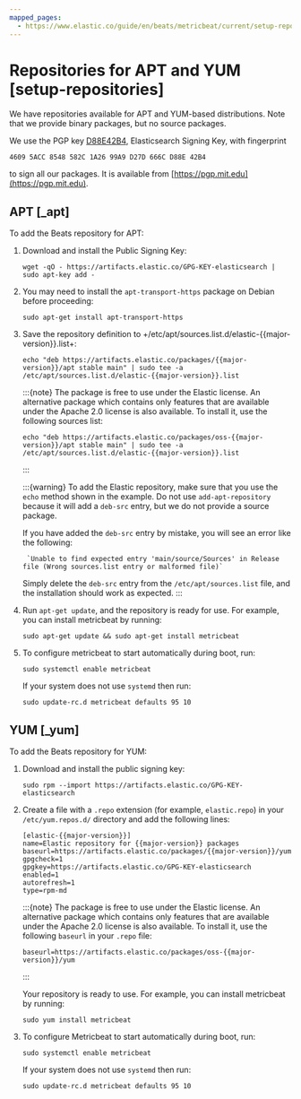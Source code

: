 ```yaml
---
mapped_pages:
  - https://www.elastic.co/guide/en/beats/metricbeat/current/setup-repositories.html
---
```


# Repositories for APT and YUM [setup-repositories]

We have repositories available for APT and YUM-based distributions. Note that we provide binary packages, but no source packages.

We use the PGP key [D88E42B4](https://pgp.mit.edu/pks/lookup?op=vindex&search=0xD27D666CD88E42B4), Elasticsearch Signing Key, with fingerprint

```
4609 5ACC 8548 582C 1A26 99A9 D27D 666C D88E 42B4
```
to sign all our packages. It is available from [https://pgp.mit.edu](https://pgp.mit.edu).


## APT [_apt]

To add the Beats repository for APT:

1. Download and install the Public Signing Key:

    ```shell
    wget -qO - https://artifacts.elastic.co/GPG-KEY-elasticsearch | sudo apt-key add -
    ```

2. You may need to install the `apt-transport-https` package on Debian before proceeding:

    ```shell
    sudo apt-get install apt-transport-https
    ```

3. Save the repository definition to  +/etc/apt/sources.list.d/elastic-{{major-version}}.list+:

    ```shell subs=true
    echo "deb https://artifacts.elastic.co/packages/{{major-version}}/apt stable main" | sudo tee -a /etc/apt/sources.list.d/elastic-{{major-version}}.list
    ```

    :::{note}
    The package is free to use under the Elastic license. An alternative package which contains only features that are available under the Apache 2.0 license is also available. To install it, use the following sources list:

    ```shell subs=true
    echo "deb https://artifacts.elastic.co/packages/oss-{{major-version}}/apt stable main" | sudo tee -a /etc/apt/sources.list.d/elastic-{{major-version}}.list
    ```
    :::

    :::{warning}
    To add the Elastic repository, make sure that you use the `echo` method  shown in the example. Do not use `add-apt-repository` because it will add a `deb-src` entry, but we do not provide a source package.

    If you have added the `deb-src` entry by mistake, you will see an error like the following:

        `Unable to find expected entry 'main/source/Sources' in Release file (Wrong sources.list entry or malformed file)`

    Simply delete the `deb-src` entry from the `/etc/apt/sources.list` file, and the installation should work as expected.
    :::

4.  Run `apt-get update`, and the repository is ready for use. For example, you can install metricbeat by running:

    ```shell
    sudo apt-get update && sudo apt-get install metricbeat
    ```

5. To configure metricbeat to start automatically during boot, run:

    ```
    sudo systemctl enable metricbeat
    ```

    If your system does not use `systemd` then run:

    ```
    sudo update-rc.d metricbeat defaults 95 10
    ```



## YUM [_yum]

To add the Beats repository for YUM:

1. Download and install the public signing key:

    ```shell
    sudo rpm --import https://artifacts.elastic.co/GPG-KEY-elasticsearch
    ```

2. Create a file with a `.repo` extension (for example, `elastic.repo`) in your `/etc/yum.repos.d/` directory and add the following lines:

    ```shell subs=true
    [elastic-{{major-version}}]
    name=Elastic repository for {{major-version}} packages
    baseurl=https://artifacts.elastic.co/packages/{{major-version}}/yum
    gpgcheck=1
    gpgkey=https://artifacts.elastic.co/GPG-KEY-elasticsearch
    enabled=1
    autorefresh=1
    type=rpm-md
    ```

    :::{note}
    The package is free to use under the Elastic license. An alternative package which contains only features that are available under the Apache 2.0     license is also available. To install it, use the following `baseurl` in your `.repo` file:

    ```shell subs=true
    baseurl=https://artifacts.elastic.co/packages/oss-{{major-version}}/yum
    ```
    :::

    Your repository is ready to use. For example, you can install metricbeat by running:

    ```shell subs=true
    sudo yum install metricbeat
    ```

4. To configure Metricbeat to start automatically during boot, run:

    ```
    sudo systemctl enable metricbeat
    ```

    If your system does not use `systemd` then run:

    ```
    sudo update-rc.d metricbeat defaults 95 10
    ```



